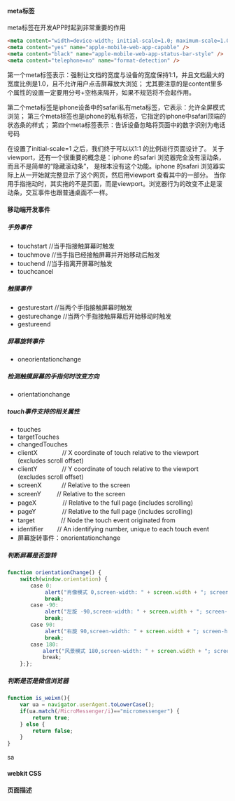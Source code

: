 #### meta标签

meta标签在开发APP时起到非常重要的作用

```html
<meta content="width=device-width; initial-scale=1.0; maximum-scale=1.0; user-scalable=0" name="viewport" />
<meta content="yes" name="apple-mobile-web-app-capable" />
<meta content="black" name="apple-mobile-web-app-status-bar-style" />
<meta content="telephone=no" name="format-detection" />
```

第一个meta标签表示：强制让文档的宽度与设备的宽度保持1:1，并且文档最大的宽度比例是1.0，且不允许用户点击屏幕放大浏览； 尤其要注意的是content里多个属性的设置一定要用分号+空格来隔开，如果不规范将不会起作用。

第二个meta标签是iphone设备中的safari私有meta标签，它表示：允许全屏模式浏览； 第三个meta标签也是iphone的私有标签，它指定的iphone中safari顶端的状态条的样式； 第四个meta标签表示：告诉设备忽略将页面中的数字识别为电话号码

在设置了initial-scale=1 之后，我们终于可以以1:1 的比例进行页面设计了。 关于viewport，还有一个很重要的概念是：iphone 的safari 浏览器完全没有滚动条，而且不是简单的“隐藏滚动条”， 是根本没有这个功能。iphone 的safari 浏览器实际上从一开始就完整显示了这个网页，然后用viewport 查看其中的一部分。 当你用手指拖动时，其实拖的不是页面，而是viewport。浏览器行为的改变不止是滚动条，交互事件也跟普通桌面不一样。

#### 移动端开发事件

##### 手势事件

* touchstart //当手指接触屏幕时触发
* touchmove //当手指已经接触屏幕并开始移动后触发
* touchend //当手指离开屏幕时触发
* touchcancel

##### 触摸事件

* gesturestart //当两个手指接触屏幕时触发
* gesturechange //当两个手指接触屏幕后开始移动时触发
* gestureend

##### 屏幕旋转事件

* oneorientationchange

##### 检测触摸屏幕的手指何时改变方向

* orientationchange

##### touch事件支持的相关属性

* touches
* targetTouches
* changedTouches
* clientX　　　　// X coordinate of touch relative to the viewport \(excludes scroll offset\)
* clientY　　　　// Y coordinate of touch relative to the viewport \(excludes scroll offset\)
* screenX　　　 // Relative to the screen
* screenY 　　 // Relative to the screen
* pageX　　 　　// Relative to the full page \(includes scrolling\)
* pageY　　　　 // Relative to the full page \(includes scrolling\)
* target　　　　 // Node the touch event originated from
* identifier　　 // An identifying number, unique to each touch event
* 屏幕旋转事件：onorientationchange

##### 判断屏幕是否旋转

```js
function orientationChange() {
    switch(window.orientation) {
    　　case 0:
            alert("肖像模式 0,screen-width: " + screen.width + "; screen-height:" + screen.height);
            break;
    　　case -90:
            alert("左旋 -90,screen-width: " + screen.width + "; screen-height:" + screen.height);
            break;
    　　case 90:
            alert("右旋 90,screen-width: " + screen.width + "; screen-height:" + screen.height);
            break;
    　　case 180:
        　　alert("风景模式 180,screen-width: " + screen.width + "; screen-height:" + screen.height);
        　　break;
    };};
```

##### 判断是否是微信浏览器

```js
function is_weixn(){
    var ua = navigator.userAgent.toLowerCase();
    if(ua.match(/MicroMessenger/i)=="micromessenger") {
        return true;
    } else {
        return false;
    }
}
```

sa

#### webkit CSS

#### 页面描述



